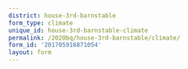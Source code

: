 ```yaml
---
district: house-3rd-barnstable
form_type: climate
unique_id: house-3rd-barnstable-climate
permalink: /2020bq/house-3rd-barnstable/climate/
form_id: '201705916871054'
layout: form
---
```

